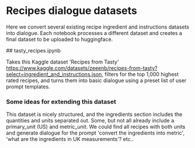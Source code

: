 # Recipes dialogue datasets

Here we convert several existing recipe ingredient and instructions datasets
into dialogue. Each notebook processes a different dataset and creates a final
dataset to be uploaded to huggingface.

## tasty_recipes.ipynb

Takes this Kaggle dataset 'Recipes from Tasty'
https://www.kaggle.com/datasets/zeeenb/recipes-from-tasty?select=ingredient_and_instructions.json,
filters for the top 1,000 highest rated recipes, and turns them into basic
dialogue using a preset list of user prompt templates.

### Some ideas for extending this dataset

This dataset is nicely structured, and the ingredients section includes the
quantities and units separated out. Some, but not all already include a
primary_unit (US) and metric_unit. We could find all recipes with both units and
generate dialogue for the prompt 'convert the ingredients into metric', 'what
are the ingredients in UK measurements'? etc..
